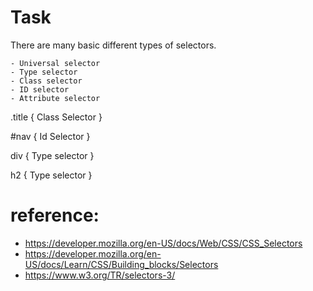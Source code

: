 # Task

There are many basic different types of selectors.

    - Universal selector
    - Type selector
    - Class selector
    - ID selector
    - Attribute selector

.title {
    Class Selector
}

#nav {
    Id Selector
}


div {
    Type selector
}


h2 {
    Type selector
}

# reference:
- https://developer.mozilla.org/en-US/docs/Web/CSS/CSS_Selectors 
- https://developer.mozilla.org/en-US/docs/Learn/CSS/Building_blocks/Selectors
- https://www.w3.org/TR/selectors-3/

